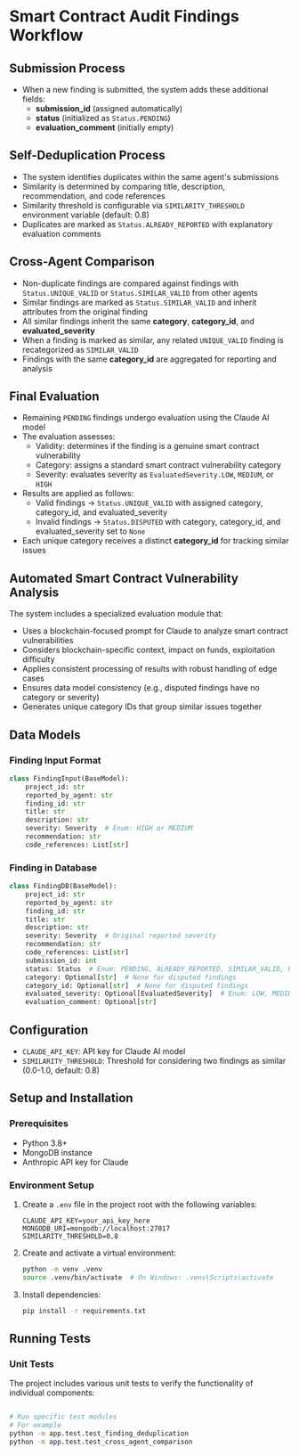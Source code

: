 # Smart Contract Audit Findings Workflow

## Submission Process

- When a new finding is submitted, the system adds these additional fields:
    - **submission_id** (assigned automatically)
    - **status** (initialized as `Status.PENDING`)
    - **evaluation_comment** (initially empty)

## Self-Deduplication Process

- The system identifies duplicates within the same agent's submissions
- Similarity is determined by comparing title, description, recommendation, and code references
- Similarity threshold is configurable via `SIMILARITY_THRESHOLD` environment variable (default: 0.8)
- Duplicates are marked as `Status.ALREADY_REPORTED` with explanatory evaluation comments

## Cross-Agent Comparison

- Non-duplicate findings are compared against findings with `Status.UNIQUE_VALID` or `Status.SIMILAR_VALID` from other agents
- Similar findings are marked as `Status.SIMILAR_VALID` and inherit attributes from the original finding
- All similar findings inherit the same **category**, **category_id**, and **evaluated_severity**
- When a finding is marked as similar, any related `UNIQUE_VALID` finding is recategorized as `SIMILAR_VALID`
- Findings with the same **category_id** are aggregated for reporting and analysis

## Final Evaluation

- Remaining `PENDING` findings undergo evaluation using the Claude AI model
- The evaluation assesses:
    - Validity: determines if the finding is a genuine smart contract vulnerability
    - Category: assigns a standard smart contract vulnerability category
    - Severity: evaluates severity as `EvaluatedSeverity.LOW`, `MEDIUM`, or `HIGH`
- Results are applied as follows:
    - Valid findings → `Status.UNIQUE_VALID` with assigned category, category_id, and evaluated_severity
    - Invalid findings → `Status.DISPUTED` with category, category_id, and evaluated_severity set to `None`
- Each unique category receives a distinct **category_id** for tracking similar issues

## Automated Smart Contract Vulnerability Analysis

The system includes a specialized evaluation module that:
- Uses a blockchain-focused prompt for Claude to analyze smart contract vulnerabilities
- Considers blockchain-specific context, impact on funds, exploitation difficulty
- Applies consistent processing of results with robust handling of edge cases
- Ensures data model consistency (e.g., disputed findings have no category or severity)
- Generates unique category IDs that group similar issues together

## Data Models

### Finding Input Format
```python
class FindingInput(BaseModel):
    project_id: str
    reported_by_agent: str
    finding_id: str
    title: str
    description: str
    severity: Severity  # Enum: HIGH or MEDIUM
    recommendation: str
    code_references: List[str]
```

### Finding in Database
```python
class FindingDB(BaseModel):
    project_id: str
    reported_by_agent: str
    finding_id: str
    title: str
    description: str
    severity: Severity  # Original reported severity
    recommendation: str
    code_references: List[str]
    submission_id: int
    status: Status  # Enum: PENDING, ALREADY_REPORTED, SIMILAR_VALID, UNIQUE_VALID, DISPUTED
    category: Optional[str]  # None for disputed findings
    category_id: Optional[str]  # None for disputed findings
    evaluated_severity: Optional[EvaluatedSeverity]  # Enum: LOW, MEDIUM, HIGH, None for disputed
    evaluation_comment: Optional[str]
```

## Configuration

- `CLAUDE_API_KEY`: API key for Claude AI model
- `SIMILARITY_THRESHOLD`: Threshold for considering two findings as similar (0.0-1.0, default: 0.8)

## Setup and Installation

### Prerequisites
- Python 3.8+
- MongoDB instance
- Anthropic API key for Claude

### Environment Setup
1. Create a `.env` file in the project root with the following variables:
   ```
   CLAUDE_API_KEY=your_api_key_here
   MONGODB_URI=mongodb://localhost:27017
   SIMILARITY_THRESHOLD=0.8
   ```

2. Create and activate a virtual environment:
   ```bash
   python -m venv .venv
   source .venv/bin/activate  # On Windows: .venv\Scripts\activate
   ```

3. Install dependencies:
   ```bash
   pip install -r requirements.txt
   ```

## Running Tests

### Unit Tests
The project includes various unit tests to verify the functionality of individual components:

```bash

# Run specific test modules
# For example
python -m app.test.test_finding_deduplication
python -m app.test.test_cross_agent_comparison
```